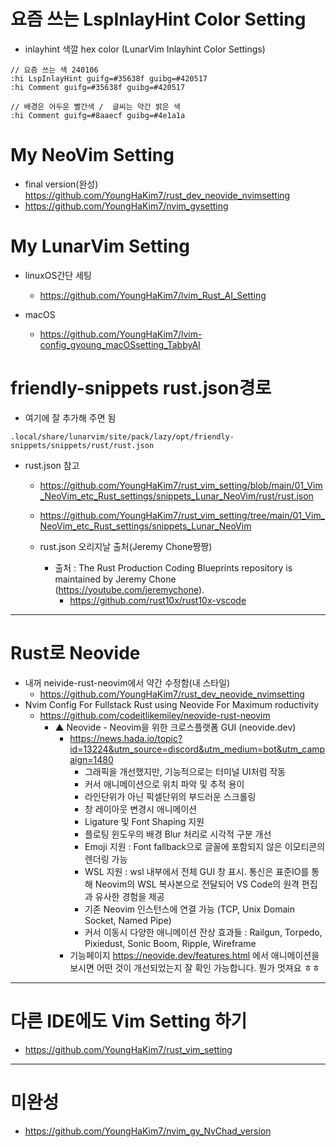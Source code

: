 # 요즘 쓰는 LspInlayHint Color Setting

- inlayhint 색깔 hex color (LunarVim Inlayhint Color Settings)

```
// 요즘 쓰는 색 240106
:hi LspInlayHint guifg=#35638f guibg=#420517
:hi Comment guifg=#35638f guibg=#420517

// 배경은 어두운 빨간색 /  글씨는 약간 밝은 색
:hi Comment guifg=#8aaecf guibg=#4e1a1a
```

# My NeoVim Setting
- final version(완성) https://github.com/YoungHaKim7/rust_dev_neovide_nvimsetting
- https://github.com/YoungHaKim7/nvim_gysetting

# My LunarVim Setting

- linuxOS간단 세팅
  - https://github.com/YoungHaKim7/lvim_Rust_AI_Setting

- macOS
  - https://github.com/YoungHaKim7/lvim-config_gyoung_macOSsetting_TabbyAI

# friendly-snippets rust.json경로

- 여기에 잘 추가해 주면 됨
```
.local/share/lunarvim/site/pack/lazy/opt/friendly-snippets/snippets/rust/rust.json
```
- rust.json 참고

  - https://github.com/YoungHaKim7/rust_vim_setting/blob/main/01_Vim_NeoVim_etc_Rust_settings/snippets_Lunar_NeoVim/rust/rust.json

  - https://github.com/YoungHaKim7/rust_vim_setting/tree/main/01_Vim_NeoVim_etc_Rust_settings/snippets_Lunar_NeoVim

  - rust.json 오리지날 출처(Jeremy Chone짱짱)
    - 출처 : The Rust Production Coding Blueprints repository is maintained by Jeremy Chone (https://youtube.com/jeremychone).
      - https://github.com/rust10x/rust10x-vscode


<hr>

# Rust로 Neovide
- 내꺼 neivide-rust-neovim에서 약간 수정함(내 스타일)
  - https://github.com/YoungHaKim7/rust_dev_neovide_nvimsetting
- Nvim Config For Fullstack Rust using Neovide For Maximum roductivity
  - https://github.com/codeitlikemiley/neovide-rust-neovim
    - ▲ Neovide - Neovim을 위한 크로스플랫폼 GUI (neovide.dev)
      - https://news.hada.io/topic?id=13224&utm_source=discord&utm_medium=bot&utm_campaign=1480
        - 그래픽을 개선했지만, 기능적으로는 터미널 UI처럼 작동
        - 커서 애니메이션으로 위치 파악 및 추적 용이
        - 라인단위가 아닌 픽셀단위의 부드러운 스크롤링
        - 창 레이아웃 변경시 애니메이션
        - Ligature 및 Font Shaping 지원
        - 플로팅 윈도우의 배경 Blur 처리로 시각적 구분 개선
        - Emoji 지원 : Font fallback으로 글꼴에 포함되지 않은 이모티콘의 렌더링 가능
        - WSL 지원 : wsl 내부에서 전체 GUI 창 표시. 통신은 표준IO를 통해 Neovim의 WSL 복사본으로 전달되어 VS Code의 원격 편집과 유사한 경험을 제공
        - 기존 Neovim 인스턴스에 연결 가능 (TCP, Unix Domain Socket, Named Pipe)
        - 커서 이동시 다양한 애니메이션 잔상 효과들 : Railgun, Torpedo, Pixiedust, Sonic Boom, Ripple, Wireframe
      - 기능페이지 https://neovide.dev/features.html 에서 애니메이션을 보시면 어떤 것이 개선되었는지 잘 확인 가능합니다. 뭔가 멋져요 ㅎㅎ
 

<hr>

# 다른 IDE에도 Vim Setting 하기

- https://github.com/YoungHaKim7/rust_vim_setting




<hr>

# 미완성 

- https://github.com/YoungHaKim7/nvim_gy_NvChad_version
